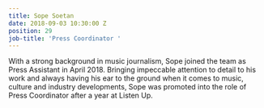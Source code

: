 ```yaml
---
title: Sope Soetan
date: 2018-09-03 10:30:00 Z
position: 29
job-title: 'Press Coordinator '
---
```


With a strong background in music journalism, Sope joined the team as Press Assistant in April 2018. Bringing impeccable attention to detail to his work and always having his ear to the ground when it comes to music, culture and industry developments, Sope was promoted into the role of Press Coordinator after a year at Listen Up.